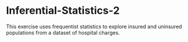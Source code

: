 # Inferential-Statistics-2
This exercise uses frequentist statistics to explore insured and uninsured populations from a dataset of hospital charges.
